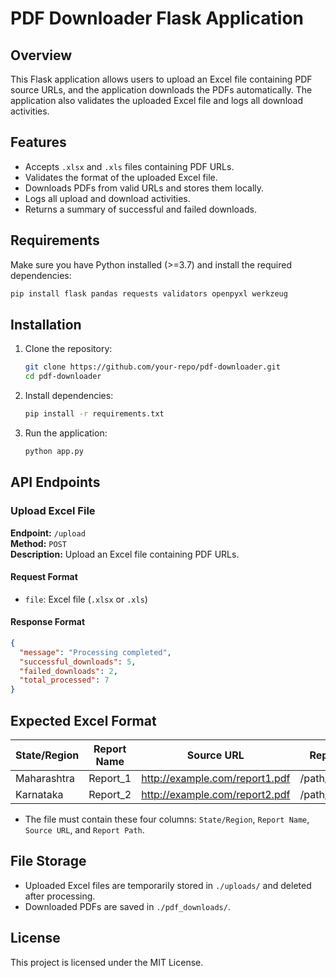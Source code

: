 # PDF Downloader Flask Application

## Overview
This Flask application allows users to upload an Excel file containing PDF source URLs, and the application downloads the PDFs automatically. The application also validates the uploaded Excel file and logs all download activities.

## Features
- Accepts `.xlsx` and `.xls` files containing PDF URLs.
- Validates the format of the uploaded Excel file.
- Downloads PDFs from valid URLs and stores them locally.
- Logs all upload and download activities.
- Returns a summary of successful and failed downloads.

## Requirements
Make sure you have Python installed (>=3.7) and install the required dependencies:

```sh
pip install flask pandas requests validators openpyxl werkzeug
```

## Installation
1. Clone the repository:
   ```sh
   git clone https://github.com/your-repo/pdf-downloader.git
   cd pdf-downloader
   ```

2. Install dependencies:
   ```sh
   pip install -r requirements.txt
   ```

3. Run the application:
   ```sh
   python app.py
   ```

## API Endpoints
### Upload Excel File
**Endpoint:** `/upload`  
**Method:** `POST`  
**Description:** Upload an Excel file containing PDF URLs.

#### Request Format
- `file`: Excel file (`.xlsx` or `.xls`)

#### Response Format
```json
{
  "message": "Processing completed",
  "successful_downloads": 5,
  "failed_downloads": 2,
  "total_processed": 7
}
```

## Expected Excel Format
| State/Region | Report Name | Source URL | Report Path |
|-------------|------------|------------|-------------|
| Maharashtra | Report_1   | http://example.com/report1.pdf | /path/to/report1 |
| Karnataka   | Report_2   | http://example.com/report2.pdf | /path/to/report2 |

- The file must contain these four columns: `State/Region`, `Report Name`, `Source URL`, and `Report Path`.

## File Storage
- Uploaded Excel files are temporarily stored in `./uploads/` and deleted after processing.
- Downloaded PDFs are saved in `./pdf_downloads/`.

## License
This project is licensed under the MIT License.

